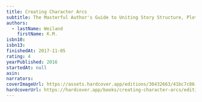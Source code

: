 ```yaml
---
title: Creating Character Arcs
subtitle: The Masterful Author's Guide to Uniting Story Structure, Plot, and Character Development
authors:
  - lastName: Weiland
    firstName: K.M.
isbn10:
isbn13:
finishedAt: 2017-11-05
rating: 4
yearPublished: 2016
startedAt: null
asin:
narrators:
coverImageUrl: https://assets.hardcover.app/editions/30432663/41bc7c86-71b6-44fb-aafa-b610194cb84c-Creating%20Character%20Arcs_%20The%20Masterful%20Author's%20Guide%20to%20Uniting%20Story%20Structure,%20Plot,%20and%20Character%20Development.jpeg
hardcoverUrl: https://hardcover.app/books/creating-character-arcs/editions/30432663
---
```

